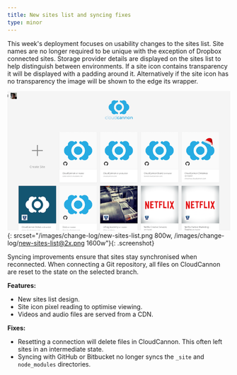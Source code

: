 ```yaml
---
title: New sites list and syncing fixes
type: minor
---
```


This week's deployment focuses on usability changes to the sites list. Site names are no longer required to be unique with the exception of Dropbox connected sites. Storage provider details are displayed on the sites list to help distinguish between environments. If a site icon contains transparency it will be displayed with a padding around it. Alternatively if the site icon has no transparency the image will be shown to the edge its wrapper.

![Empty blogging interface](/images/change-log/new-sites-list.png){: srcset="/images/change-log/new-sites-list.png 800w, /images/change-log/new-sites-list@2x.png 1600w"}{: .screenshot}

Syncing improvements ensure that sites stay synchronised when reconnected. When connecting a Git repository, all files on CloudCannon are reset to the state on the selected branch.

**Features:**

* New sites list design.
* Site icon pixel reading to optimise viewing.
* Videos and audio files are served from a CDN.


**Fixes:**

* Resetting a connection will delete files in CloudCannon. This often left sites in an intermediate state.
* Syncing with GitHub or Bitbucket no longer syncs the `_site` and `node_modules` directories.
